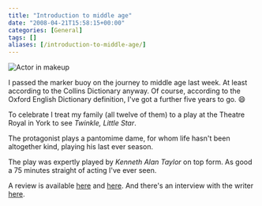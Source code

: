 ```yaml
---
title: "Introduction to middle age"
date: "2008-04-21T15:58:15+00:00"
categories: [General]
tags: []
aliases: [/introduction-to-middle-age/]
---
```


![Actor in makeup]("twinkle-little-star.jpg)

I passed the marker buoy on the journey to middle age last week. At least according to the Collins Dictionary anyway. Of course, according to the Oxford English Dictionary definition, I've got a further five years to go. :smile:

To celebrate I treat my family (all twelve of them) to a play at the Theatre Royal in York to see *Twinkle, Little Star*.

The protagonist plays a pantomime dame, for whom life hasn't been altogether kind, playing his last ever season.

The play was expertly played by *Kenneth Alan Taylor* on top form. As good a 75 minutes straight of acting I've ever seen.

A review is available [here](http://yorktheatreroyal.wordpress.com/2008/01/25/review-twinkle-little-star/) and [here](http://yorktheatreroyal.wordpress.com/2008/01/25/review-twinkle-little-star-2/). And there's an interview with the writer [here](http://yorktheatreroyal.wordpress.com/2008/03/26/an-interview-with-philip-meeks-writer/).
